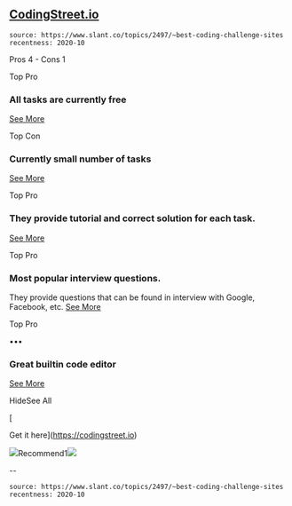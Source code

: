 ## [CodingStreet.io](/topics/2497/viewpoints/16/~best-coding-challenge-sites~codingstreet-io "CodingStreet.io")

```scrap
source: https://www.slant.co/topics/2497/~best-coding-challenge-sites
recentness: 2020-10
```

Pros 4 - Cons 1

Top Pro

### All tasks are currently free

[See More](/topics/2497/viewpoints/16/~best-coding-challenge-sites~codingstreet-io#2)

Top Con

### Currently small number of tasks

[See More](/topics/2497/viewpoints/16/~best-coding-challenge-sites~codingstreet-io#5)

Top Pro

### They provide tutorial and correct solution for each task.

[See More](/topics/2497/viewpoints/16/~best-coding-challenge-sites~codingstreet-io#3)

Top Pro

### Most popular interview questions.

They provide questions that can be found in interview with Google, Facebook, etc. [See More](/topics/2497/viewpoints/16/~best-coding-challenge-sites~codingstreet-io#4)

Top Pro

•••

### Great builtin code editor

[See More](/topics/2497/viewpoints/16/~best-coding-challenge-sites~codingstreet-io#1)

HideSee All

[

Get it here](https://codingstreet.io)

![](/images/icons/detailed/thumbs-up.svg)Recommend1![](/images/icons/detailed/thumbs-down.svg)

\--

```scrap
source: https://www.slant.co/topics/2497/~best-coding-challenge-sites
recentness: 2020-10
```
